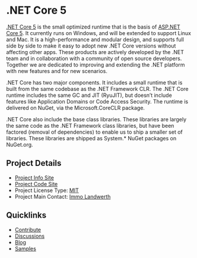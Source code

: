 # .NET Core 5

[.NET Core 5](https://github.com/dotnet/corefx) is the small optimized runtime that is the basis of [ASP.NET Core 5](http://www.dotnetfoundation.org/aspnet-vnext). It currently runs on Windows, and will be extended to support Linux and Mac. It is a high-performance and modular design, and supports full side by side to make it easy to adopt new .NET Core versions without affecting other apps. These products are actively developed by the .NET team and in collaboration with a community of open source developers. Together we are dedicated to improving and extending the .NET platform with new features and for new scenarios.

.NET Core has two major components. It includes a small runtime that is built from the same codebase as the .NET Framework CLR. The .NET Core runtime includes the same GC and JIT (RyuJIT), but doesn’t include features like Application Domains or Code Access Security. The runtime is delivered on NuGet, via the Microsoft.CoreCLR package. 

.NET Core also include the base class libraries. These libraries are largely the same code as the .NET Framework class libraries, but have been factored (removal of dependencies) to enable us to ship a smaller set of libraries. These libraries are shipped as System.* NuGet packages on NuGet.org.

## Project Details

* [Project Info Site](https://github.com/Microsoft/dotnet)
* [Project Code Site](https://github.com/dotnet/corefx)
* Project License Type: [MIT](https://github.com/dotnet/corefx/blob/master/LICENSE)
* Project Main Contact: [Immo Landwerth](https://github.com/terrajobst)

## Quicklinks
* [Contribute](https://github.com/dotnet/corefx/blob/master/CONTRIBUTING.md)
* [Discussions](https://github.com/microsoft/dotnet/issues)
* [Blog](http://blogs.msdn.com/b/dotnet/)
* [Samples](https://github.com/Microsoft/dotnetsamples)
